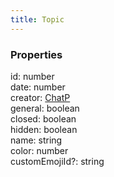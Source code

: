 ```yaml
---
title: Topic
---
```


### Properties

<div class="flex flex-col gap-3"><div><div class="flex gap-2"><div class="font-mono p" id="p_id" data-anchor><span class="font-bold">id</span><span class="opacity-50">:</span> <span>number</span></div></div></div><div><div class="flex gap-2"><div class="font-mono p" id="p_date" data-anchor><span class="font-bold">date</span><span class="opacity-50">:</span> <span>number</span></div></div></div><div><div class="flex gap-2"><div class="font-mono p" id="p_creator" data-anchor><span class="font-bold">creator</span><span class="opacity-50">:</span> <a href="/gh/types/chatp"  >ChatP</a></div></div></div><div><div class="flex gap-2"><div class="font-mono p" id="p_general" data-anchor><span class="font-bold">general</span><span class="opacity-50">:</span> <span>boolean</span></div></div></div><div><div class="flex gap-2"><div class="font-mono p" id="p_closed" data-anchor><span class="font-bold">closed</span><span class="opacity-50">:</span> <span>boolean</span></div></div></div><div><div class="flex gap-2"><div class="font-mono p" id="p_hidden" data-anchor><span class="font-bold">hidden</span><span class="opacity-50">:</span> <span>boolean</span></div></div></div><div><div class="flex gap-2"><div class="font-mono p" id="p_name" data-anchor><span class="font-bold">name</span><span class="opacity-50">:</span> <span>string</span></div></div></div><div><div class="flex gap-2"><div class="font-mono p" id="p_color" data-anchor><span class="font-bold">color</span><span class="opacity-50">:</span> <span>number</span></div></div></div><div><div class="flex gap-2"><div class="font-mono p" id="p_customEmojiId" data-anchor><span class="font-bold">customEmojiId</span><span class="opacity-50"><span title="Optional" class="cursor-help">?</span>:</span> <span>string</span></div></div></div></div>

